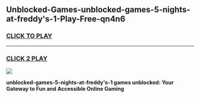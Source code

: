 
## Unblocked-Games-unblocked-games-5-nights-at-freddy's-1-Play-Free-qn4n6
<h3>
<a href="https://premium76.site?title=unblocked-games-5-nights-at-freddy's-1&ref=18A1">CLICK TO PLAY</a></h3>
<hr>

<h3>
<a href="https://premium76.site?title=unblocked-games-5-nights-at-freddy's-1&ref=18A1">CLICK 2 PLAY</a>
  
</h3>

<a href="https://premium76.site?title=unblocked-games-5-nights-at-freddy's-1&ref=18A1"><img src="https://clearcache.store/games.png"></a>


**unblocked-games-5-nights-at-freddy's-1 games unblocked: Your Gateway to Fun and Accessible Online Gaming**
